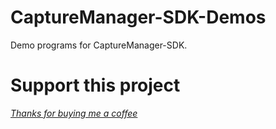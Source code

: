 # CaptureManager-SDK-Demos
Demo programs for CaptureManager-SDK. 

# Support this project
*[Thanks for buying me a coffee](https://www.buymeacoffee.com/capturemanager)*
